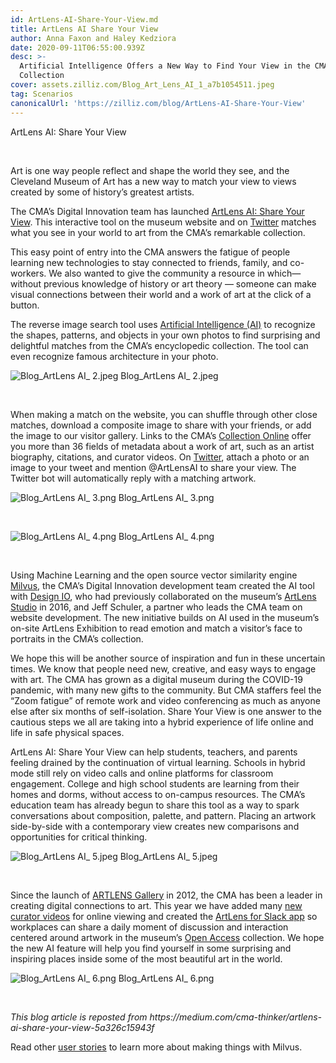 ```yaml
---
id: ArtLens-AI-Share-Your-View.md
title: ArtLens AI Share Your View
author: Anna Faxon and Haley Kedziora
date: 2020-09-11T06:55:00.939Z
desc: >-
  Artificial Intelligence Offers a New Way to Find Your View in the CMA
  Collection
cover: assets.zilliz.com/Blog_Art_Lens_AI_1_a7b1054511.jpeg
tag: Scenarios
canonicalUrl: 'https://zilliz.com/blog/ArtLens-AI-Share-Your-View'
---
```

<custom-h1>ArtLens AI: Share Your View</custom-h1><p><br/></p>
<p>Art is one way people reflect and shape the world they see, and the Cleveland Museum of Art has a new way to match your view to views created by some of history’s greatest artists.</p>
<p>The CMA’s Digital Innovation team has launched <a href="https://www.clevelandart.org/art/collection/share-your-view">ArtLens AI: Share Your View</a>. This interactive tool on the museum website and on <a href="https://twitter.com/ArtlensAI">Twitter</a> matches what you see in your world to art from the CMA’s remarkable collection.</p>
<p>This easy point of entry into the CMA answers the fatigue of people learning new technologies to stay connected to friends, family, and co-workers. We also wanted to give the community a resource in which— without previous knowledge of history or art theory — someone can make visual connections between their world and a work of art at the click of a button.</p>
<p>The reverse image search tool uses <a href="https://en.wikipedia.org/wiki/Artificial_intelligence">Artificial Intelligence (AI)</a> to recognize the shapes, patterns, and objects in your own photos to find surprising and delightful matches from the CMA’s encyclopedic collection. The tool can even recognize famous architecture in your photo.</p>
<p>
  <span class="img-wrapper">
    <img translate="no" src="https://assets.zilliz.com/Blog_Art_Lens_AI_2_66517b5302.jpeg" alt="Blog_ArtLens AI_ 2.jpeg" class="doc-image" id="blog_artlens-ai_-2.jpeg" />
    <span>Blog_ArtLens AI_ 2.jpeg</span>
  </span>
</p>
<p><br/></p>
<p>When making a match on the website, you can shuffle through other close matches, download a composite image to share with your friends, or add the image to our visitor gallery. Links to the CMA’s <a href="https://www.clevelandart.org/art/collection/search">Collection Online</a> offer you more than 36 fields of metadata about a work of art, such as an artist biography, citations, and curator videos. On <a href="https://twitter.com/ArtlensAI">Twitter</a>, attach a photo or an image to your tweet and mention @ArtLensAI to share your view. The Twitter bot will automatically reply with a matching artwork.</p>
<p>
  <span class="img-wrapper">
    <img translate="no" src="https://assets.zilliz.com/Blog_Art_Lens_AI_3_b77e68aef9.png" alt="Blog_ArtLens AI_ 3.png" class="doc-image" id="blog_artlens-ai_-3.png" />
    <span>Blog_ArtLens AI_ 3.png</span>
  </span>
</p>
<p><br/></p>
<p>
  <span class="img-wrapper">
    <img translate="no" src="https://assets.zilliz.com/Blog_Art_Lens_AI_4_f5cfe6af29.png" alt="Blog_ArtLens AI_ 4.png" class="doc-image" id="blog_artlens-ai_-4.png" />
    <span>Blog_ArtLens AI_ 4.png</span>
  </span>
</p>
<p><br/></p>
<p>Using Machine Learning and the open source vector similarity engine <a href="https://milvus.io/">Milvus</a>, the CMA’s Digital Innovation development team created the AI tool with <a href="https://www.design-io.com/">Design IO</a>, who had previously collaborated on the museum’s <a href="https://www.clevelandart.org/artlens-gallery/artlens-studio">ArtLens Studio</a> in 2016, and Jeff Schuler, a partner who leads the CMA team on website development. The new initiative builds on AI used in the museum’s on-site ArtLens Exhibition to read emotion and match a visitor’s face to portraits in the CMA’s collection.</p>
<p>We hope this will be another source of inspiration and fun in these uncertain times. We know that people need new, creative, and easy ways to engage with art. The CMA has grown as a digital museum during the COVID-19 pandemic, with many new gifts to the community. But CMA staffers feel the “Zoom fatigue” of remote work and video conferencing as much as anyone else after six months of self-isolation. Share Your View is one answer to the cautious steps we all are taking into a hybrid experience of life online and life in safe physical spaces.</p>
<p>ArtLens AI: Share Your View can help students, teachers, and parents feeling drained by the continuation of virtual learning. Schools in hybrid mode still rely on video calls and online platforms for classroom engagement. College and high school students are learning from their homes and dorms, without access to on-campus resources. The CMA’s education team has already begun to share this tool as a way to spark conversations about composition, palette, and pattern. Placing an artwork side-by-side with a contemporary view creates new comparisons and opportunities for critical thinking.</p>
<p>
  <span class="img-wrapper">
    <img translate="no" src="https://assets.zilliz.com/Blog_Art_Lens_AI_5_6fc48ea113.jpeg" alt="Blog_ArtLens AI_ 5.jpeg" class="doc-image" id="blog_artlens-ai_-5.jpeg" />
    <span>Blog_ArtLens AI_ 5.jpeg</span>
  </span>
</p>
<p><br/></p>
<p>Since the launch of <a href="https://www.clevelandart.org/artlens-gallery">ARTLENS Gallery</a> in 2012, the CMA has been a leader in creating digital connections to art. This year we have added many <a href="https://www.clevelandart.org/home-where-art-video-series">new curator videos</a> for online viewing and created the <a href="https://www.clevelandart.org/artlens-for-slack">ArtLens for Slack app</a> so workplaces can share a daily moment of discussion and interaction centered around artwork in the museum’s <a href="https://www.clevelandart.org/open-access">Open Access</a> collection. We hope the new AI feature will help you find yourself in some surprising and inspiring places inside some of the most beautiful art in the world.</p>
<p>
  <span class="img-wrapper">
    <img translate="no" src="https://assets.zilliz.com/Blog_Art_Lens_AI_6_36d8922e8c.png" alt="Blog_ArtLens AI_ 6.png" class="doc-image" id="blog_artlens-ai_-6.png" />
    <span>Blog_ArtLens AI_ 6.png</span>
  </span>
</p>
<p><br/></p>
<p><em>This blog article is reposted from https://medium.com/cma-thinker/artlens-ai-share-your-view-5a326c15943f</em></p>
<p>Read other <a href="https://zilliz.com/user-stories">user stories</a> to learn more about making things with Milvus.</p>
